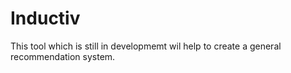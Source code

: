 # Inductiv
This tool which is still in developmemt wil help to create a general recommendation system.
